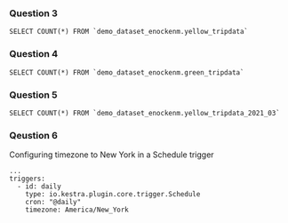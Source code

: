 ### Question 3
```
SELECT COUNT(*) FROM `demo_dataset_enockenm.yellow_tripdata`
```
### Question 4
```
SELECT COUNT(*) FROM `demo_dataset_enockenm.green_tripdata`
```
### Question 5
```
SELECT COUNT(*) FROM `demo_dataset_enockenm.yellow_tripdata_2021_03`
```

### Qeustion 6
Configuring timezone to New York in a Schedule trigger
```
...
triggers:
  - id: daily
    type: io.kestra.plugin.core.trigger.Schedule
    cron: "@daily"
    timezone: America/New_York
```
